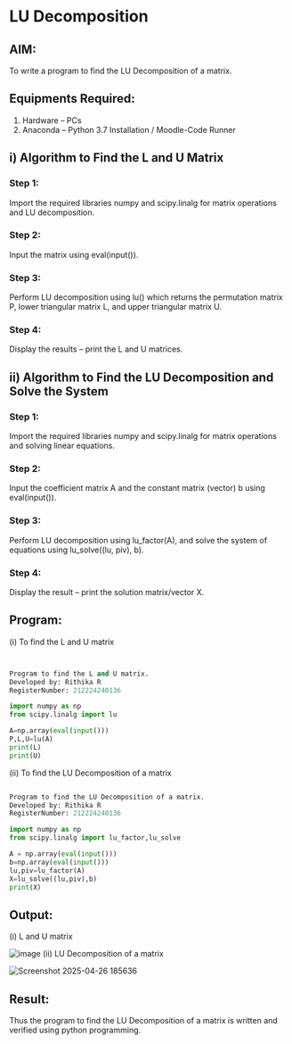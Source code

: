 # LU Decomposition 

## AIM:
To write a program to find the LU Decomposition of a matrix.

## Equipments Required:
1. Hardware – PCs
2. Anaconda – Python 3.7 Installation / Moodle-Code Runner

## i) Algorithm to Find the L and U Matrix
### Step 1:  
Import the required libraries numpy and scipy.linalg for matrix operations and LU decomposition.

### Step 2:  
Input the matrix using eval(input()).

### Step 3:  
Perform LU decomposition using lu() which returns the permutation matrix P, lower triangular matrix L, and upper triangular matrix U.

### Step 4:  
Display the results – print the L and U matrices.

## ii) Algorithm to Find the LU Decomposition and Solve the System
### Step 1:  
Import the required libraries numpy and scipy.linalg for matrix operations and solving linear equations.

### Step 2:  
Input the coefficient matrix A and the constant matrix (vector) b using eval(input()).

### Step 3:  
Perform LU decomposition using lu_factor(A), and solve the system of equations using lu_solve((lu, piv), b).

### Step 4:  
Display the result – print the solution matrix/vector X.





## Program:
(i) To find the L and U matrix
``` python


Program to find the L and U matrix.
Developed by: Rithika R
RegisterNumber: 212224240136

import numpy as np
from scipy.linalg import lu

A=np.array(eval(input()))
P,L,U=lu(A)
print(L)
print(U)

```

(ii) To find the LU Decomposition of a matrix

```python

Program to find the LU Decomposition of a matrix.
Developed by: Rithika R
RegisterNumber: 212224240136

import numpy as np
from scipy.linalg import lu_factor,lu_solve

A = np.array(eval(input()))
b=np.array(eval(input()))
lu,piv=lu_factor(A)
X=lu_solve((lu,piv),b)
print(X)


```


## Output:
(i) L and U matrix

![image](https://github.com/user-attachments/assets/6d159b72-3904-4f5c-80b8-5bdce0b3fb8d)
(ii) LU Decomposition of a matrix

![Screenshot 2025-04-26 185636](https://github.com/user-attachments/assets/55e9be43-2990-476b-8f8a-e1d876a002cf)



## Result:
Thus the program to find the LU Decomposition of a matrix is written and verified using python programming.

